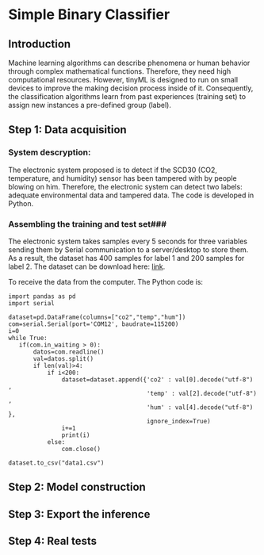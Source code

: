 # Simple Binary Classifier #

## Introduction ##

Machine learning algorithms can describe phenomena or human behavior through complex mathematical functions. Therefore, they need high computational resources. However, tinyML is designed to run on small devices to improve the making decision process inside of it. Consequently, the classification algorithms learn from past experiences 
(training set) to assign new instances a pre-defined group (label). 

## Step 1: Data acquisition ##

### System descryption: ###

The electronic system proposed is to detect if the SCD30 (CO2, temperature, and humidity) sensor has been tampered with by people blowing on him. Therefore, the electronic system can detect two labels: adequate environmental data and tampered data. The code is developed in Python. 

### Assembling the training and test set###
 The electronic system takes samples every 5 seconds for three variables sending them by Serial communication to a server/desktop to store them. As a result, the dataset has 400 samples for label 1 and 200 samples for label 2. The dataset can be download here: [link](https://github.com/puldavid87/PYCOM/blob/main/8.%20ML/Simple%20Classifier/data.csv).
 
 To receive the data from the computer. The Python code is:
 ```
 import pandas as pd
import serial 

dataset=pd.DataFrame(columns=["co2","temp","hum"])
com=serial.Serial(port='COM12', baudrate=115200)
i=0
while True:
    if(com.in_waiting > 0):
        datos=com.readline()
        val=datos.split()
        if len(val)>4:
            if i<200:
                dataset=dataset.append({'co2' : val[0].decode("utf-8") , 
                                        'temp' : val[2].decode("utf-8") ,
                                        'hum' : val[4].decode("utf-8") },
                                        ignore_index=True)
                i+=1
                print(i)
            else:
                com.close()

dataset.to_csv("data1.csv")
 ```
## Step 2: Model construction ##
## Step 3: Export the inference ## 
## Step 4: Real tests ## 
